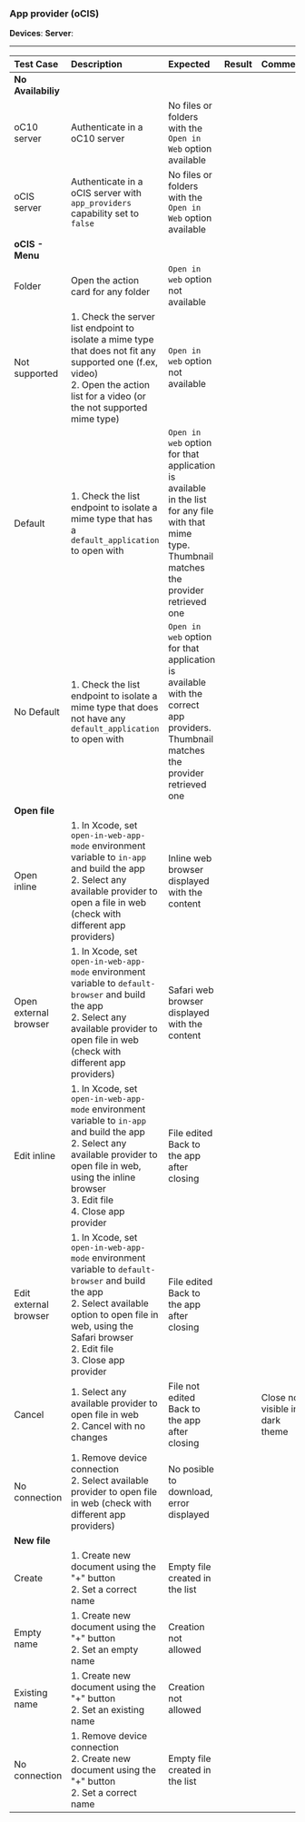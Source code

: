###  App provider (oCIS)


**Devices**: 
**Server**: <br>


---
 
| Test Case | Description | Expected | Result | Comments |
| :-------- | :---------- | :------- | :----: | :------- |
|**No Availabiliy**||
| oC10 server | Authenticate in a oC10 server | No files or folders with the `Open in Web` option available |  |  |  |
| oCIS server | Authenticate in a oCIS server with `app_providers` capability set to `false` | No files or folders with the `Open in Web` option available |  |  |  |
|**oCIS - Menu**| |
| Folder | Open the action card for any folder  | `Open in web` option not available |  |  |  |
| Not supported | 1. Check the server list endpoint to isolate a mime type that does not fit any supported one (f.ex, video)<br>2. Open the action list for a video (or the not supported mime type) | `Open in web` option not available |  |  |  |
| Default | 1. Check the list endpoint to isolate a mime type that has a `default_application` to open with | `Open in web` option for that application is available in the list for any file with that mime type.<br>Thumbnail matches the provider retrieved one  |  |  |  |
| No Default | 1. Check the list endpoint to isolate a mime type that does not have any `default_application` to open with | `Open in web` option for that application is available with the correct app providers.<br>Thumbnail matches the provider retrieved one |   |  |  |
|**Open file**| |
| Open inline | 1. In Xcode, set `open-in-web-app-mode` environment variable to `in-app` and build the app<br>2. Select any available provider to open a file in web (check with different app providers) | Inline web browser displayed with the content |   |  |  |
| Open external browser | 1. In Xcode, set `open-in-web-app-mode` environment variable to `default-browser` and build the app<br>2. Select any available provider to open file in web (check with different app providers) | Safari web browser displayed with the content |  |  |  |
| Edit inline | 1. In Xcode, set `open-in-web-app-mode` environment variable to `in-app` and build the app<br>2. Select any available provider to open file in web, using the inline browser <br>3. Edit file<br>4. Close app provider | File edited<br>Back to the app after closing |   |  |  |
| Edit external browser | 1. In Xcode, set `open-in-web-app-mode` environment variable to `default-browser` and build the app<br>2. Select available option to open file in web, using the Safari browser<br>2. Edit file<br>3. Close app provider | File edited<br>Back to the app after closing |   | |  |
| Cancel | 1. Select any available provider to open file in web<br>2. Cancel with no changes | File not edited<br>Back to the app after closing |   |  Close not visible in dark theme |  |
| No connection | 1. Remove device connection<br>2. Select available provider to open file in web (check with different app providers) | No posible to download, error displayed |    |   |  |
|**New file**| |
| Create | 1. Create new document using the "+" button<br>2. Set a correct name | Empty file created in the list |   |  |  |
| Empty name | 1. Create new document using the "+" button<br>2. Set an empty name | Creation not allowed |  |  |  |
| Existing name | 1. Create new document using the "+" button<br>2. Set an existing name | Creation not allowed |   |  |  |
| No connection | 1. Remove device connection<br>2. Create new document using the "+" button<br>2. Set a correct name | Empty file created in the list |   | |  |


